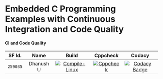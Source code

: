 # Embedded C Programming Examples with Continuous Integration and Code Quality


#### CI and Code Quality 

|SF Id.|Name|Build|Cppcheck|Codacy|
|:--:|:--:|:--:|:--:|:--:|
|`259035` | Dhanush U |[![Compile-Linux](https://github.com/Dhanushu1999/STEPIn_Emb-C/actions/workflows/Compile.yml/badge.svg)](https://github.com/Dhanushu1999/STEPIn_Emb-C/actions/workflows/Compile.yml)|[![Cppcheck](https://github.com/Dhanushu1999/STEPIn_Emb-C/actions/workflows/CodeQulaity.yml/badge.svg)](https://github.com/Dhanushu1999/STEPIn_Emb-C/actions/workflows/CodeQulaity.yml)|[![Codacy Badge](https://app.codacy.com/project/badge/Grade/e8f3f19c032c4dd08c54940677483179)](https://www.codacy.com/gh/Dhanushu1999/STEPIn_Emb-C/dashboard?utm_source=github.com&amp;utm_medium=referral&amp;utm_content=Dhanushu1999/STEPIn_Emb-C&amp;utm_campaign=Badge_Grade)|
